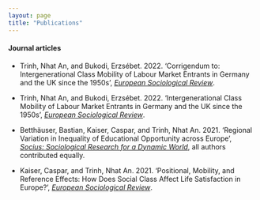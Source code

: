 ```yaml
---
layout: page
title: "Publications"
---
```


#### Journal articles

- Trinh, Nhat An, and Bukodi, Erzsébet. 2022. ‘Corrigendum to: Intergenerational Class Mobility of Labour Market Entrants in Germany and the UK since the 1950s’, *[European Sociological Review](https://academic.oup.com/esr/article/38/2/336/6381331)*.

- Trinh, Nhat An, and Bukodi, Erzsébet. 2022. ‘Intergenerational Class Mobility of Labour Market Entrants in Germany and the UK since the 1950s’, *[European Sociological Review](https://doi.org/10.1093/esr/jcab028)*.

- Betthäuser, Bastian, Kaiser, Caspar, and Trinh, Nhat An. 2021. ‘Regional Variation in Inequality of Educational Opportunity across Europe’, *[Socius: Sociological Research for a Dynamic World](https://doi.org/10.1177/23780231211019890)*, all authors contributed equally. 

- Kaiser, Caspar, and Trinh, Nhat An. 2021. ‘Positional, Mobility, and Reference Effects: How Does Social Class Affect Life Satisfaction in Europe?’, *[European Sociological Review](https://doi.org/10.1093/esr/jcaa067)*.

